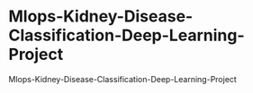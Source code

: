 # Mlops-Kidney-Disease-Classification-Deep-Learning-Project
Mlops-Kidney-Disease-Classification-Deep-Learning-Project
